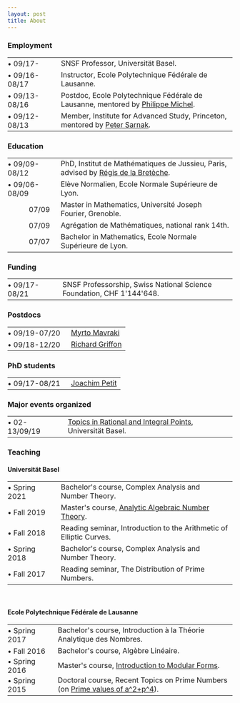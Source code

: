 ```yaml
---
layout: post
title: About
---
```

        
<h3>Employment</h3>

<table>
          <tbody>
            <tr>
              <td style="padding:0 1em 0 0">&bull;&nbsp;09/17-</td>
              <td>SNSF Professor, Universität Basel.</td>
            </tr>
            <tr>
              <td style="padding:0 1em 0 0">&bull;&nbsp;09/16-08/17</td>
              <td>Instructor, Ecole Polytechnique Fédérale de Lausanne.</td>
            </tr>
            <tr>
              <td style="padding:0 1em 0 0">&bull;&nbsp;09/13-08/16</td>
              <td>Postdoc, Ecole Polytechnique Fédérale de Lausanne, mentored by <a href="https://www.epfl.ch/labs/tan/philippe-michel/" target="_blank">Philippe Michel</a>.</td>
            </tr>
            <tr>
              <td style="padding:0 1em 0 0">&bull;&nbsp;09/12-08/13</td>
              <td>Member, Institute for Advanced Study, Princeton, mentored by <a href="https://www.ias.edu/math/people/faculty/sarnak" target="_blank">Peter Sarnak</a>.</td>
            </tr>
          </tbody>
</table>

<h3>Education</h3>

<table>
          <tbody>
            <tr>
              <td style="padding:0 1em 0 0">&bull;&nbsp;09/09-08/12</td>
              <td>PhD, Institut de Mathématiques de Jussieu, Paris, advised by <a href="https://www.researchgate.net/profile/Regis-De-La-Breteche" target="_blank">Régis de la Bretèche</a>.</td>
            </tr>
            <tr>
              <td style="padding:0 1em 0 0">&bull;&nbsp;09/06-08/09</td>
              <td>Elève Normalien, Ecole Normale Supérieure de Lyon.</td>
            </tr>
            <tr>
              <td style="text-align:right;padding:0 1em 0 0">07/09</td>
              <td>Master in Mathematics, Université Joseph Fourier, Grenoble.</td>
            </tr>
            <tr>
              <td style="text-align:right;padding:0 1em 0 0">07/09</td>
              <td>Agrégation de Mathématiques, national rank 14th.</td>
            </tr>
            <tr>
              <td style="text-align:right;padding:0 1em 0 0">07/07</td>
              <td>Bachelor in Mathematics, Ecole Normale Supérieure de Lyon.</td>
            </tr>    
          </tbody>
</table>

<h3>Funding</h3>

<table>
          <tbody>
            <tr>
              <td style="padding:0 1em 0 0">&bull;&nbsp;09/17-08/21</td>
              <td>SNSF Professorship, Swiss National Science Foundation, CHF 1'144'648.</td>
            </tr>
          </tbody>
</table>

<h3>Postdocs</h3>

<table>
          <tbody>
            <tr>
              <td style="padding:0 1em 0 0">&bull;&nbsp;09/19-07/20</td>
              <td><a href="http://people.math.harvard.edu/~mavraki/" target="_blank">Myrto Mavraki</a></td>
            </tr>
            <tr>
              <td style="padding:0 1em 0 0">&bull;&nbsp;09/18-12/20</td>
              <td><a href="https://math.richardgriffon.me/" target="_blank">Richard Griffon</a></td>
            </tr>
          </tbody>
</table>

<h3>PhD students</h3>

<table>
          <tbody>
            <tr>
              <td style="padding:0 1em 0 0">&bull;&nbsp;09/17-08/21</td>
              <td><a href="https://joachimpetit.github.io/" target="_blank">Joachim Petit</a></td>
            </tr>
          </tbody>
</table>

<h3>Major events organized</h3>

<table>
          <tbody>
            <tr>
              <td style="padding:0 1em 0 0">&bull;&nbsp;02-13/09/19</td>
              <td><a href="https://numbertheory.dmi.unibas.ch/trip2019/" target="_blank">Topics in Rational and Integral Points</a>, Universität Basel.</td>
            </tr>
          </tbody>
</table>

<h3>Teaching</h3>

<h4>Universität Basel</h4>

<table>
          <tbody>
            <tr>
              <td style="padding:0 1em 0 0">&bull;&nbsp;Spring 2021</td>
              <td>Bachelor's course, Complex Analysis and Number Theory.</td>
            </tr>
            <tr>
              <td style="padding:0 1em 0 0">&bull;&nbsp;Fall 2019</td>
              <td>Master's course, <a href="http://math.richardgriffon.me/AANT1920.html" target="_blank">Analytic Algebraic Number Theory</a>.</td>
            </tr>
            <tr>
              <td style="padding:0 1em 0 0">&bull;&nbsp;Fall 2018</td>
              <td>Reading seminar, Introduction to the Arithmetic of Elliptic Curves.</td>
            </tr>
            <tr>
              <td style="padding:0 1em 0 0">&bull;&nbsp;Spring 2018</td>
              <td>Bachelor's course, Complex Analysis and Number Theory.</td>
            </tr>
            <tr>
              <td style="padding:0 1em 0 0">&bull;&nbsp;Fall 2017</td>
              <td>Reading seminar, The Distribution of Prime Numbers.</td>
            </tr>
          </tbody>
</table>

<br>

<h4>Ecole Polytechnique Fédérale de Lausanne</h4>

<table>
          <tbody>
            <tr>
              <td style="padding:0 1em 0 0">&bull;&nbsp;Spring 2017</td>
              <td>Bachelor's course, Introduction à la Théorie Analytique des Nombres.</td>
            </tr>
            <tr>
              <td style="padding:0 1em 0 0">&bull;&nbsp;Fall 2016</td>
              <td>Bachelor's course, Algèbre Linéaire.</td>
            </tr>
            <tr>
              <td style="padding:0 1em 0 0">&bull;&nbsp;Spring 2016</td>
              <td>Master's course, <a href="http://wiki.epfl.ch/tan-tnt/tnt2015-2016" target="_blank">Introduction to Modular Forms</a>.</td>
            </tr>
            <tr>
              <td style="padding:0 1em 0 0">&bull;&nbsp;Spring 2015</td>
              <td>Doctoral course, Recent Topics on Prime Numbers (on <a target="_blank" href="https://doi.org/10.1007/s00222-016-0694-0">Prime values of a^2+p^4</a>).</td>
            </tr>
          </tbody>
</table>
